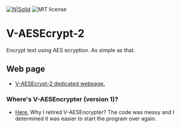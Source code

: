 [![N|Solid](https://dl.dropboxusercontent.com/s/4rkbkdirpmjdc81/viceReadmeMDImage.png?dl=0)](https://justvice.github.io)
![MIT license](https://img.shields.io/badge/License-MIT-blue.svg)
# V-AESEcrypt-2
Encrypt text using AES ecryption. As simple as that.
## Web page
- [V-AESEcrypt-2 dedicated webpage.](https://justvice.github.io/technology/java/v-aesecrypt-2)
### Where's V-AESEncrypter (version 1)?
- [Here.](https://github.com/JustVice/V-AESEncrypter)
Why I retired V-AESEncrypter? The code was messy and I determined it was easier to start the program over again.
